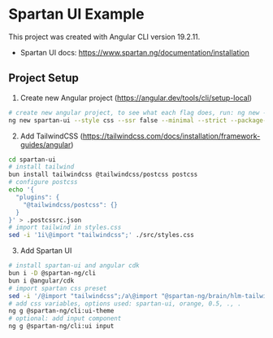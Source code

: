 # Spartan UI Example

This project was created with Angular CLI version 19.2.11.

- Spartan UI docs: https://www.spartan.ng/documentation/installation

## Project Setup

1. Create new Angular project (https://angular.dev/tools/cli/setup-local)
```sh
# create new angular project, to see what each flag does, run: ng new --help
ng new spartan-ui --style css --ssr false --minimal --strict --package-manager bun --skip-install
```

2. Add TailwindCSS (https://tailwindcss.com/docs/installation/framework-guides/angular)
```sh
cd spartan-ui
# install tailwind
bun install tailwindcss @tailwindcss/postcss postcss
# configure postcss
echo '{
  "plugins": {
    "@tailwindcss/postcss": {}
  }
}' > .postcssrc.json
# import tailwind in styles.css
sed -i '1i\@import "tailwindcss";' ./src/styles.css
```

3. Add Spartan UI
```sh
# install spartan-ui and angular cdk
bun i -D @spartan-ng/cli
bun i @angular/cdk
# import spartan css preset
sed -i '/@import "tailwindcss";/a\@import "@spartan-ng/brain/hlm-tailwind-preset.css";' ./src/styles.css
# add css variables, options used: spartan-ui, orange, 0.5, ., .
ng g @spartan-ng/cli:ui-theme
# optional: add input component
ng g @spartan-ng/cli:ui input
```

